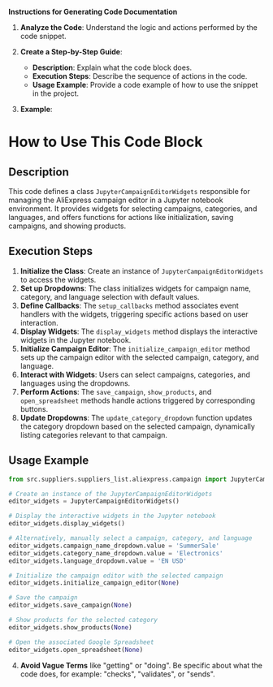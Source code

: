 **Instructions for Generating Code Documentation**

1. **Analyze the Code**: Understand the logic and actions performed by the code snippet.

2. **Create a Step-by-Step Guide**:
    - **Description**: Explain what the code block does.
    - **Execution Steps**: Describe the sequence of actions in the code.
    - **Usage Example**: Provide a code example of how to use the snippet in the project.

3. **Example**:

How to Use This Code Block
=========================================================================================

Description
-------------------------
This code defines a class `JupyterCampaignEditorWidgets` responsible for managing the AliExpress campaign editor in a Jupyter notebook environment. It provides widgets for selecting campaigns, categories, and languages, and offers functions for actions like initialization, saving campaigns, and showing products.

Execution Steps
-------------------------
1. **Initialize the Class**: Create an instance of `JupyterCampaignEditorWidgets` to access the widgets.
2. **Set up Dropdowns**: The class initializes widgets for campaign name, category, and language selection with default values.
3. **Define Callbacks**: The `setup_callbacks` method associates event handlers with the widgets, triggering specific actions based on user interaction.
4. **Display Widgets**: The `display_widgets` method displays the interactive widgets in the Jupyter notebook.
5. **Initialize Campaign Editor**: The `initialize_campaign_editor` method sets up the campaign editor with the selected campaign, category, and language.
6. **Interact with Widgets**: Users can select campaigns, categories, and languages using the dropdowns.
7. **Perform Actions**: The `save_campaign`, `show_products`, and `open_spreadsheet` methods handle actions triggered by corresponding buttons.
8. **Update Dropdowns**: The `update_category_dropdown` function updates the category dropdown based on the selected campaign, dynamically listing categories relevant to that campaign.


Usage Example
-------------------------

```python
from src.suppliers.suppliers_list.aliexpress.campaign import JupyterCampaignEditorWidgets

# Create an instance of the JupyterCampaignEditorWidgets
editor_widgets = JupyterCampaignEditorWidgets()

# Display the interactive widgets in the Jupyter notebook
editor_widgets.display_widgets() 

# Alternatively, manually select a campaign, category, and language
editor_widgets.campaign_name_dropdown.value = 'SummerSale'
editor_widgets.category_name_dropdown.value = 'Electronics'
editor_widgets.language_dropdown.value = 'EN USD'

# Initialize the campaign editor with the selected campaign
editor_widgets.initialize_campaign_editor(None) 

# Save the campaign
editor_widgets.save_campaign(None)

# Show products for the selected category
editor_widgets.show_products(None)

# Open the associated Google Spreadsheet
editor_widgets.open_spreadsheet(None) 
```

4. **Avoid Vague Terms** like "getting" or "doing". Be specific about what the code does, for example: "checks", "validates", or "sends".